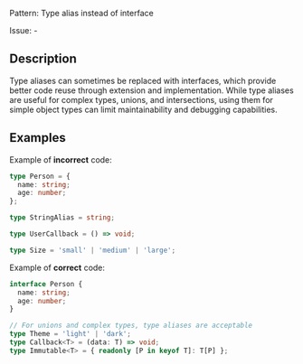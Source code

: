 Pattern: Type alias instead of interface

Issue: -

## Description

Type aliases can sometimes be replaced with interfaces, which provide better code reuse through extension and implementation. While type aliases are useful for complex types, unions, and intersections, using them for simple object types can limit maintainability and debugging capabilities.

## Examples

Example of **incorrect** code:
```ts
type Person = {
  name: string;
  age: number;
};

type StringAlias = string;

type UserCallback = () => void;

type Size = 'small' | 'medium' | 'large';
```

Example of **correct** code:
```ts
interface Person {
  name: string;
  age: number;
}

// For unions and complex types, type aliases are acceptable
type Theme = 'light' | 'dark';
type Callback<T> = (data: T) => void;
type Immutable<T> = { readonly [P in keyof T]: T[P] };
```
